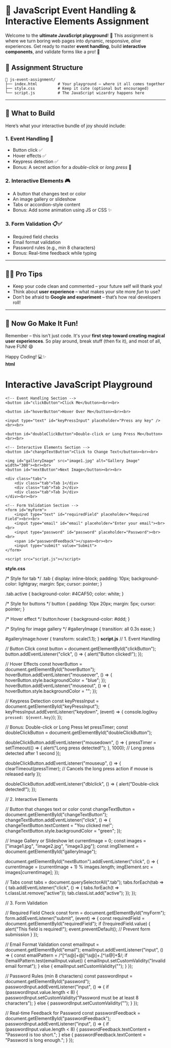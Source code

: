 # 🎯 JavaScript Event Handling & Interactive Elements Assignment

Welcome to the **ultimate JavaScript playground**! 🎉 This assignment is where we turn boring web pages into dynamic, responsive, *alive* experiences. Get ready to master **event handling**, build **interactive components**, and validate forms like a pro! 💪

## 📁 Assignment Structure

```
📂 js-event-assignment/
├── index.html         # Your playground – where it all comes together
├── style.css          # Keep it cute (optional but encouraged)
└── script.js          # The JavaScript wizardry happens here
```

---

## 🧪 What to Build

Here’s what your interactive bundle of joy should include:

### 1. Event Handling 🎈  
- Button click ✅  
- Hover effects ✅  
- Keypress detection ✅  
- Bonus: A secret action for a *double-click* or *long press* 🤫

### 2. Interactive Elements 🎮  
- A button that changes text or color  
- An image gallery or slideshow  
- Tabs or accordion-style content  
- Bonus: Add some animation using JS or CSS ✨

### 3. Form Validation 📋✅  
- Required field checks  
- Email format validation  
- Password rules (e.g., min 8 characters)  
- Bonus: Real-time feedback while typing

---

## 🧙‍♂️ Pro Tips

- Keep your code clean and commented – your future self will thank you!
- Think about **user experience** – what makes your site more *fun* to use?
- Don’t be afraid to **Google and experiment** – that’s how real developers roll!

---

## 🎉 Now Go Make It Fun!

Remember – this isn't just code. It's your **first step toward creating magical user experiences**. So play around, break stuff (then fix it), and most of all, have FUN! 😄

Happy Coding! 💻✨  
**html**

<!DOCTYPE html>
<html lang="en">
<head>
    <meta charset="UTF-8">
    <meta name="viewport" content="width=device-width, initial-scale=1.0">
    <title>JavaScript Playground</title>
    <link rel="stylesheet" href="style.css">
</head>
<body>
    <h1>Interactive JavaScript Playground</h1>

    <!-- Event Handling Section -->
    <button id="clickButton">Click Me</button><br><br>

    <button id="hoverButton">Hover Over Me</button><br><br>

    <input type="text" id="keyPressInput" placeholder="Press any key" /><br><br>

    <button id="doubleClickButton">Double-click or Long Press Me</button><br><br>

    <!-- Interactive Elements Section -->
    <button id="changeTextButton">Click to Change Text</button><br><br>

    <img id="galleryImage" src="image1.jpg" alt="Gallery Image" width="300"><br><br>
    <button id="nextButton">Next Image</button><br><br>

    <div class="tabs">
        <div class="tab">Tab 1</div>
        <div class="tab">Tab 2</div>
        <div class="tab">Tab 3</div>
    </div><br><br>

    <!-- Form Validation Section -->
    <form id="myForm">
        <input type="text" id="requiredField" placeholder="Required Field"><br><br>
        <input type="email" id="email" placeholder="Enter your email"><br><br>
        <input type="password" id="password" placeholder="Password"><br><br>
        <span id="passwordFeedback"></span><br><br>
        <input type="submit" value="Submit">
    </form>

    <script src="script.js"></script>
</body>
</html>

**style.css**

/* Style for tab */
.tab {
  display: inline-block;
  padding: 10px;
  background-color: lightgray;
  margin: 5px;
  cursor: pointer;
}

.tab.active {
  background-color: #4CAF50;
  color: white;
}

/* Style for buttons */
button {
  padding: 10px 20px;
  margin: 5px;
  cursor: pointer;
}

/* Hover effect */
button:hover {
  background-color: #ddd;
}

/* Styling for image gallery */
#galleryImage {
  transition: all 0.3s ease;
}

#galleryImage:hover {
  transform: scale(1.1);
}
**script.js**
// 1. Event Handling

// Button Click
const button = document.getElementById("clickButton");
button.addEventListener("click", () => {
  alert("Button clicked!");
});

// Hover Effects
const hoverButton = document.getElementById("hoverButton");
hoverButton.addEventListener("mouseover", () => {
  hoverButton.style.backgroundColor = "blue";
});
hoverButton.addEventListener("mouseout", () => {
  hoverButton.style.backgroundColor = "";
});

// Keypress Detection
const keyPressInput = document.getElementById("keyPressInput");
keyPressInput.addEventListener("keydown", (event) => {
  console.log(`Key pressed: ${event.key}`);
});

// Bonus: Double-click or Long Press
let pressTimer;
const doubleClickButton = document.getElementById("doubleClickButton");

doubleClickButton.addEventListener("mousedown", () => {
  pressTimer = setTimeout(() => {
    alert("Long press detected!");
  }, 1000); // Long press detected after 1 second
});

doubleClickButton.addEventListener("mouseup", () => {
  clearTimeout(pressTimer); // Cancels the long press action if mouse is released early
});

doubleClickButton.addEventListener("dblclick", () => {
  alert("Double-click detected!");
});

// 2. Interactive Elements

// Button that changes text or color
const changeTextButton = document.getElementById("changeTextButton");
changeTextButton.addEventListener("click", () => {
  changeTextButton.textContent = "You clicked me!";
  changeTextButton.style.backgroundColor = "green";
});

// Image Gallery or Slideshow
let currentImage = 0;
const images = ["image1.jpg", "image2.jpg", "image3.jpg"];
const imgElement = document.getElementById("galleryImage");

document.getElementById("nextButton").addEventListener("click", () => {
  currentImage = (currentImage + 1) % images.length;
  imgElement.src = images[currentImage];
});

// Tabs
const tabs = document.querySelectorAll(".tab");
tabs.forEach(tab => {
  tab.addEventListener("click", () => {
    tabs.forEach(t => t.classList.remove("active"));
    tab.classList.add("active");
  });
});

// 3. Form Validation

// Required Field Check
const form = document.getElementById("myForm");
form.addEventListener("submit", (event) => {
  const requiredField = document.getElementById("requiredField");
  if (!requiredField.value) {
    alert("This field is required!");
    event.preventDefault(); // Prevent form submission
  }
});

// Email Format Validation
const emailInput = document.getElementById("email");
emailInput.addEventListener("input", () => {
  const emailPattern = /^[^\s@]+@[^\s@]+\.[^\s@]+$/;
  if (!emailPattern.test(emailInput.value)) {
    emailInput.setCustomValidity("Invalid email format");
  } else {
    emailInput.setCustomValidity("");
  }
});

// Password Rules (min 8 characters)
const passwordInput = document.getElementById("password");
passwordInput.addEventListener("input", () => {
  if (passwordInput.value.length < 8) {
    passwordInput.setCustomValidity("Password must be at least 8 characters");
  } else {
    passwordInput.setCustomValidity("");
  }
});

// Real-time Feedback for Password
const passwordFeedback = document.getElementById("passwordFeedback");
passwordInput.addEventListener("input", () => {
  if (passwordInput.value.length < 8) {
    passwordFeedback.textContent = "Password is too short.";
  } else {
    passwordFeedback.textContent = "Password is long enough.";
  }
});

